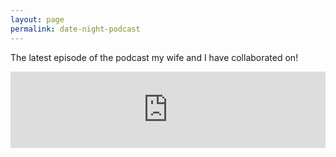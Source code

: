 ```yaml
---
layout: page
permalink: date-night-podcast
---
```


The latest episode of the podcast my wife and I have collaborated on!

<iframe title="The Pilot" style="border: none;" scrolling="no" data-name="pb-iframe-player" src="https://www.podbean.com/media/player/ukndy-d84e34?from=yiiadmin&download=1&version=1&skin=1&btn-skin=113&auto=0&download=1&pbad=1" width="100%" height="122"></iframe>